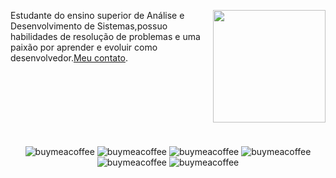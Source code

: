<p>
    <img height="180em" align="right" src="https://github-readme-stats-josehenriquepatrocinios-projects.vercel.app/api/top-langs/?username=JoseHenriquePatrocinio&layout=compact&langs_count=6&theme=dracula"/>
    
   Estudante do ensino superior de Análise e Desenvolvimento de Sistemas,possuo habilidades de resolução de problemas e uma paixão por aprender e evoluir como
desenvolvedor.<a href="mailto:henriquepatrocinio98@gmail.com" target="_blank">Meu contato</a>.
</p>

<br />
<br />
<br />
<br />
<br />
<br />
<br />

<div align="center">

<img alt="buymeacoffee" src="https://img.shields.io/badge/Discord-7289DA?style=for-the-badge&logo=discord&logoColor=white">
<img alt="buymeacoffee" src="https://img.shields.io/badge/C%23-239120?style=for-the-badge&logo=c-sharp&logoColor=white">
<img alt="buymeacoffee" src="https://img.shields.io/badge/Visual_Studio-5C2D91?style=for-the-badge&logo=visual%20studio&logoColor=white">
<img alt="buymeacoffee" src="https://img.shields.io/badge/Spotify-1ED760?&style=for-the-badge&logo=spotify&logoColor=white">
<img alt="buymeacoffee" src="https://img.shields.io/badge/Aiqfome-7A1FA2?style=for-the-badge&logo=aiqfome&logoColor=white">
<img alt="buymeacoffee" src="https://img.shields.io/badge/Codewars-B1361E?style=for-the-badge&logo=Codewars&logoColor=white">
</div>
